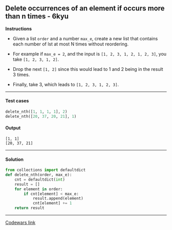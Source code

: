 ## Delete occurrences of an element if occurs more than n times - 6kyu

**Instructions**

- Given a list `order` and a number `max_e`, create a new list that contains each number of lst at most N times without reordering.

- For example if `max_e = 2`, and the input is `[1, 2, 3, 1, 2, 1, 2, 3]`, you take `[1, 2, 3, 1, 2]`.

- Drop the next `[1, 2]` since this would lead to 1 and 2 being in the result 3 times.

- Finally, take 3, which leads to `[1, 2, 3, 1, 2, 3]`.

---

#### Test cases

```python
delete_nth([1, 1, 1, 1], 2)
delete_nth([20, 37, 20, 21], 1)
```

#### Output
```
[1, 1]
[20, 37, 21]
```

---

#### Solution

```python
from collections import defaultdict
def delete_nth(order, max_e):
    cnt = defaultdict(int)
    result = []
    for element in order:
        if cnt[element] < max_e:
            result.append(element)
            cnt[element] += 1
    return result
```

---


[Codewars link](https://www.codewars.com/kata/554ca54ffa7d91b236000023)
